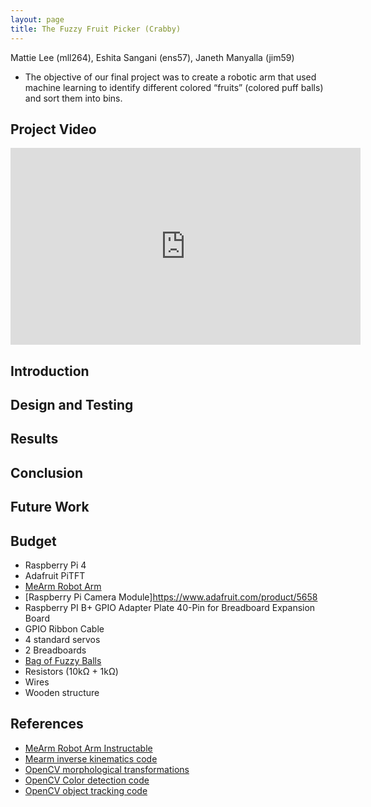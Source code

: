 ```yaml
---
layout: page
title: The Fuzzy Fruit Picker (Crabby)
---
```


Mattie Lee (mll264), Eshita Sangani (ens57), Janeth Manyalla (jim59)

* The objective of our final project was to create a robotic arm that used machine learning to identify different colored “fruits” (colored puff balls) and sort them into bins. 

## Project Video

<iframe width="560" height="315" src="https://www.youtube.com/embed/oCqUU-t3aZ4" title="YouTube video player" frameborder="0" allow="accelerometer; autoplay; clipboard-write; encrypted-media; gyroscope; picture-in-picture" allowfullscreen></iframe>

## Introduction





## Design and Testing

## Results

## Conclusion

## Future Work

## Budget

* Raspberry Pi 4
* Adafruit PiTFT
* [MeArm Robot Arm](https://www.instructables.com/MeArm-Robot-Arm-Your-Robot-V10/)
* [Raspberry Pi Camera Module]https://www.adafruit.com/product/5658
* Raspberry PI B+ GPIO Adapter Plate 40-Pin for Breadboard Expansion Board
* GPIO Ribbon Cable
* 4 standard servos
* 2 Breadboards
* [Bag of Fuzzy Balls](https://www.amazon.com/WAU-Crafts-100-Pieces-Multicolored/dp/B086ZZXVQD/ref=sr_1_8?crid=2CSQ0AZD8E8IS&keywords=pompoms&qid=1702185022&sprefix=pompoms%2Caps%2C99&sr=8-8)
* Resistors (10kΩ + 1kΩ)
* Wires
* Wooden structure

## References

* [MeArm Robot Arm Instructable](https://www.instructables.com/MeArm-Robot-Arm-Your-Robot-V10/)
* [Mearm inverse kinematics code](https://github.com/aquila12/me-arm-ik)
* [OpenCV morphological transformations](https://docs.opencv.org/3.4/d9/d61/tutorial_py_morphological_ops.html)
* [OpenCV Color detection code](https://www.geeksforgeeks.org/multiple-color-detection-in-real-time-using-python-opencv/#)
* [OpenCV object tracking code](https://www.opencv-srf.com/2010/09/object-detection-using-color-seperation.html)


<!-- ### Create a repository from this template -->
<!-- 
* [Go to this repository page on Github](https://github.com/nicolas-van/bootstrap-4-github-pages).
* Click the `Star` button on the top right. (OK, this step is facultative, but that would make you a nice person)
* Click the `Use this template` button on the top right of the page.


* **You want a user or organization website**

  In this case your website's URL will be `http://<your username>.github.io` where `<your username>` is your Github user name.

  Choose the repository name `<your username>.github.io`.

* **You want a project website**

  In this case your website's URL will be `http://<your username>.github.io/<whatever you want>` where `<whatever you want>` can be any valid name for a Github repository.

  Choose the repository name `<whatever you want>`.

### Activate Github Pages on your repository

Go in the `Settings` page of your repository, in the `Github Pages`, under the `Source` parameter, choose `master branch` then `Save`.

### That's it

Your Github Pages website with customizable Bootstrap 4 is now up and running, you can access it using the URL displayed by Github in the `Github Pages` settings.

## Customization Guide

### Modify the configuration

You should at least edit the `_config.yml` file to edit your website's metadata, like the title, description and repository URL.

### Change your theme

This website uses the [Minty](https://bootswatch.com/minty/) Bootstrap theme by default. And you don't want to use the same theme everyone else uses do you?

You can of course modify anything in the `_includes`, `_layouts` and `_sass` folders to customize both the HTML or CSS of your website, possibly referring to the [Bootstrap documentation](https://getbootstrap.com/) or the [Jekyll documentation](https://jekyllrb.com/) when needed. This is a normal part of web development and it is outside the scope of this guide.

But if you don't know where to start I can recommend you to import a theme from [Bootswatch](https://bootswatch.com/).

* Go on [Bootswatch](https://bootswatch.com/) and choose a theme that you like.
* Using the top bar, download its `_variables.scss` and `_bootswatch.scss` files.
* Copy the content of `_variables.scss` in `_sass/_variables.scss`.
* Copy the content of `_bootswatch.scss` in `_sass/_bootstrap_customization.scss`.

That's it, you now have a totally different appearance for you website.

### Modify the content

You probably don't want the present guide to be the front page of your website, so you should edit the `index.md` file. You probably also want to edit or delete the `CONTRIBUTING.md`, `README.md` and `LICENSE.md` files.

Aside from that you can of course create new pages and posts like with any Jekyll website by refering to the [Jekyll documentation](https://jekyllrb.com/).

### Run Jekyll on your computer to speed up testing

Editing your website's content or theme directly on Github is completely possible but, due to the time Github Pages takes to update your website, it will probably be much more effective to work using a local Jekyll installation.

To do so:

* Install the [requirements for Jekyll](https://jekyllrb.com/docs/installation/).
* Type `bundle install` at the root of your project to install the necessary Ruby dependencies.
* Type `bundle exec jekyll serve` to launch the test Jekyll web server that will re-compile your work if you edit it.
* You can then open `http://localhost:4000` in your web browser to see your work-in-progress website.

Please note that, to ensure maximum compatibility with Github Pages, the `Gemfile` of this project references the `github-pages` gem, not Jekyll directly. This implies some differences in behavior compared to the official documentation of Jekyll.

## Known issues

* Bootstrap 4 should normally be post-processed using [Autoprefixer](https://github.com/postcss/autoprefixer). Even if it is possible to use autoprefixer with Jekyll, it is not possible with a classic Github Pages installation without adding some kind of pre-processing before publication. Since this project mostly aims compatibility with Github Pages I prefer to keep it that way. The consequences of this choice is that some Bootstrap features could not work as expected on older browsers.

## How to contribute

Like this project ? [Consider adding a star on Github](https://github.com/nicolas-van/bootstrap-4-github-pages).

[You can also see the contribution guide](https://github.com/nicolas-van/bootstrap-4-github-pages/blob/master/CONTRIBUTING.md).

## Websites using Bootstrap 4 Github Pages

* [My personal blog](https://nicolas-van.github.io/)
* [the wavelet's profile](https://thewavelet.github.io/)
* [William Moore's website](https://will2bill.com/)
* [roseblood.github.io](https://roseleblood.github.io/)
* [borislouis.github.io](https://borislouis.github.io/)
* [dariusnwadike.github.io](https://dariusnwadike.github.io/)
* [libcoap.net](https://libcoap.net/)

## Other Github Pages related projects

I'm a fan of Github Pages for the possibilities it offers to anyone to publish a website for free. I have multiple projects that could be of interest if that's your case too:

* [Easy Markdown to Github Pages](https://nicolas-van.github.io/easy-markdown-to-github-pages/)
* [Parcel Github Pages Boilerplate](https://github.com/nicolas-van/parcel-github-pages-boilerplate)
 -->
